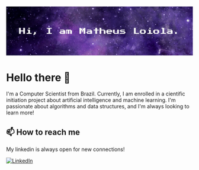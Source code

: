 ![My Banner](images/Banner.jpg)

# Hello there 👋

I'm a Computer Scientist from Brazil. Currently, I am enrolled in a cientific initiation project about artificial intelligence and machine learning. I'm passionate about algorithms and data structures, and I'm always looking to learn more!

## 📫 How to reach me

My linkedin is always open for new connections!

[![LinkedIn](https://img.shields.io/badge/LinkedIn-400080?style=for-the-badge&logo=linkedin&logoColor=00000)](https://www.linkedin.com/in/loioladev/)
